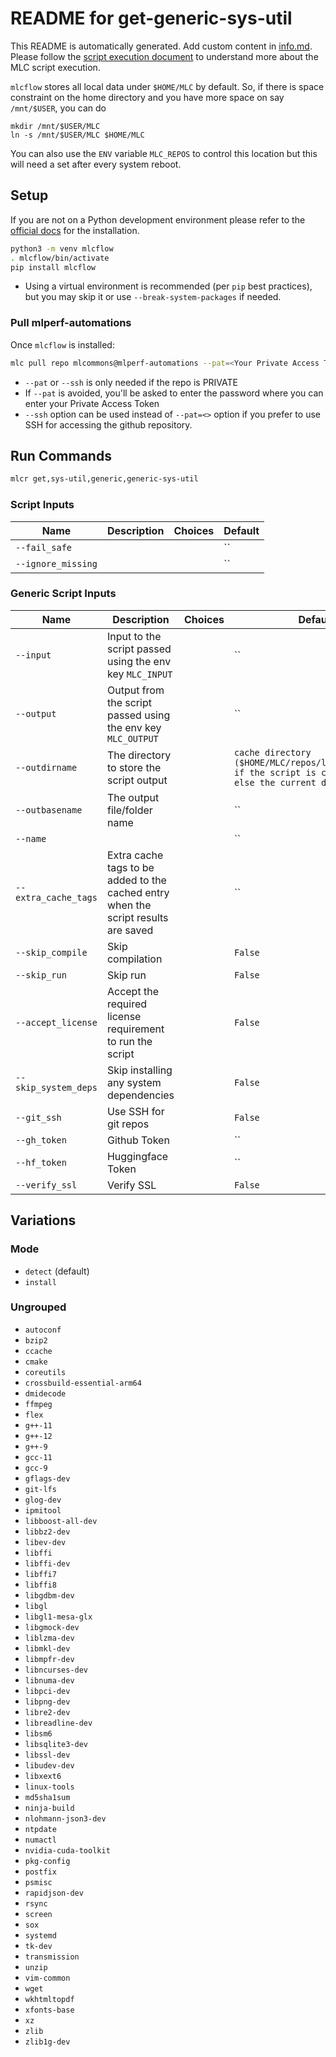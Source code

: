 # README for get-generic-sys-util
This README is automatically generated. Add custom content in [info.md](info.md). Please follow the [script execution document](https://docs.mlcommons.org/mlcflow/targets/script/execution-flow/) to understand more about the MLC script execution.

`mlcflow` stores all local data under `$HOME/MLC` by default. So, if there is space constraint on the home directory and you have more space on say `/mnt/$USER`, you can do
```
mkdir /mnt/$USER/MLC
ln -s /mnt/$USER/MLC $HOME/MLC
```
You can also use the `ENV` variable `MLC_REPOS` to control this location but this will need a set after every system reboot.

## Setup

If you are not on a Python development environment please refer to the [official docs](https://docs.mlcommons.org/mlcflow/install/) for the installation.

```bash
python3 -m venv mlcflow
. mlcflow/bin/activate
pip install mlcflow
```

- Using a virtual environment is recommended (per `pip` best practices), but you may skip it or use `--break-system-packages` if needed.

### Pull mlperf-automations

Once `mlcflow` is installed:

```bash
mlc pull repo mlcommons@mlperf-automations --pat=<Your Private Access Token>
```
- `--pat` or `--ssh` is only needed if the repo is PRIVATE
- If `--pat` is avoided, you'll be asked to enter the password where you can enter your Private Access Token
- `--ssh` option can be used instead of `--pat=<>` option if you prefer to use SSH for accessing the github repository.
## Run Commands

```bash
mlcr get,sys-util,generic,generic-sys-util
```

### Script Inputs

| Name | Description | Choices | Default |
|------|-------------|---------|------|
| `--fail_safe` |  |  | `` |
| `--ignore_missing` |  |  | `` |
### Generic Script Inputs

| Name | Description | Choices | Default |
|------|-------------|---------|------|
| `--input` | Input to the script passed using the env key `MLC_INPUT` |  | `` |
| `--output` | Output from the script passed using the env key `MLC_OUTPUT` |  | `` |
| `--outdirname` | The directory to store the script output |  | `cache directory ($HOME/MLC/repos/local/cache/<>) if the script is cacheable or else the current directory` |
| `--outbasename` | The output file/folder name |  | `` |
| `--name` |  |  | `` |
| `--extra_cache_tags` | Extra cache tags to be added to the cached entry when the script results are saved |  | `` |
| `--skip_compile` | Skip compilation |  | `False` |
| `--skip_run` | Skip run |  | `False` |
| `--accept_license` | Accept the required license requirement to run the script |  | `False` |
| `--skip_system_deps` | Skip installing any system dependencies |  | `False` |
| `--git_ssh` | Use SSH for git repos |  | `False` |
| `--gh_token` | Github Token |  | `` |
| `--hf_token` | Huggingface Token |  | `` |
| `--verify_ssl` | Verify SSL |  | `False` |
## Variations

### Mode

- `detect` (default)
- `install`

### Ungrouped

- `autoconf`
- `bzip2`
- `ccache`
- `cmake`
- `coreutils`
- `crossbuild-essential-arm64`
- `dmidecode`
- `ffmpeg`
- `flex`
- `g++-11`
- `g++-12`
- `g++-9`
- `gcc-11`
- `gcc-9`
- `gflags-dev`
- `git-lfs`
- `glog-dev`
- `ipmitool`
- `libboost-all-dev`
- `libbz2-dev`
- `libev-dev`
- `libffi`
- `libffi-dev`
- `libffi7`
- `libffi8`
- `libgdbm-dev`
- `libgl`
- `libgl1-mesa-glx`
- `libgmock-dev`
- `liblzma-dev`
- `libmkl-dev`
- `libmpfr-dev`
- `libncurses-dev`
- `libnuma-dev`
- `libpci-dev`
- `libpng-dev`
- `libre2-dev`
- `libreadline-dev`
- `libsm6`
- `libsqlite3-dev`
- `libssl-dev`
- `libudev-dev`
- `libxext6`
- `linux-tools`
- `md5sha1sum`
- `ninja-build`
- `nlohmann-json3-dev`
- `ntpdate`
- `numactl`
- `nvidia-cuda-toolkit`
- `pkg-config`
- `postfix`
- `psmisc`
- `rapidjson-dev`
- `rsync`
- `screen`
- `sox`
- `systemd`
- `tk-dev`
- `transmission`
- `unzip`
- `vim-common`
- `wget`
- `wkhtmltopdf`
- `xfonts-base`
- `xz`
- `zlib`
- `zlib1g-dev`
